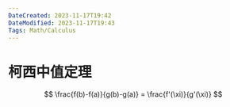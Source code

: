 ```yaml
---
DateCreated: 2023-11-17T19:42
DateModified: 2023-11-17T19:43
Tags: Math/Calculus
---
```

# 柯西中值定理

$$
\frac{f(b)-f(a)}{g(b)-g(a)} = \frac{f'(\xi)}{g'(\xi)}
$$
